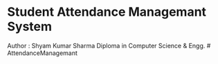 # Student Attendance Managemant System
Author : Shyam Kumar Sharma
Diploma in Computer Science & Engg. #   A t t e n d a n c e M a n a g e m a n t  
 